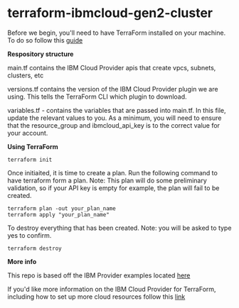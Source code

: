 # terraform-ibmcloud-gen2-cluster

Before we begin, you'll need to have TerraForm installed on your machine. To do so follow this [guide](https://learn.hashicorp.com/tutorials/terraform/install-cli)

**Respository structure**

main.tf contains the IBM Cloud Provider apis that create vpcs, subnets, clusters, etc

versions.tf contains the version of the IBM Cloud Provider plugin we are using. This tells the TerraForm CLI which plugin to download.

variables.tf - contains the variables that are passed into main.tf. In this file, update the relevant values to you. As a minimum, you will need to ensure that the resource_group and ibmcloud_api_key is to the correct value for your account.

**Using TerraForm**

```
terraform init
```

Once initiaited, it is time to create a plan. Run the following command to have terraform form a plan. Note: This plan will do some preliminary validation, so if your API key is empty for example, the plan will fail to be created.

```
terraform plan -out your_plan_name
terraform apply "your_plan_name"
```

To destroy everything that has been created. Note: you will be asked to type yes to confirm.

```
terraform destroy
```

**More info**

This repo is based off the IBM Provider examples located [here](https://github.com/IBM-Cloud/terraform-provider-ibm/tree/master/examples/ibm-cluster/vpc-gen2-cluster)

If you'd like more information on the IBM Cloud Provider for TerraForm, including how to set up more cloud resources follow this [link](https://registry.terraform.io/providers/IBM-Cloud/ibm/latest/docs)
